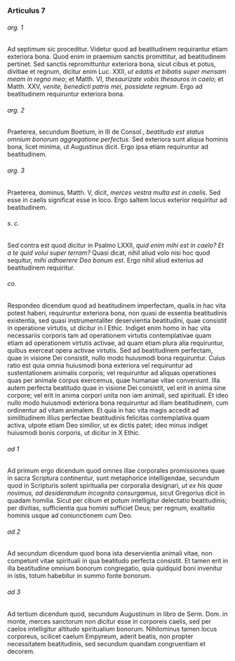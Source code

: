 ### Articulus 7

###### arg. 1
Ad septimum sic proceditur. Videtur quod ad beatitudinem requirantur etiam exteriora bona. Quod enim in praemium sanctis promittitur, ad beatitudinem pertinet. Sed sanctis repromittuntur exteriora bona, sicut cibus et potus, divitiae et regnum, dicitur enim Luc. XXII, *ut edatis et bibatis super mensam meam in regno meo*; et Matth. VI, *thesaurizate vobis thesauros in caelo*; et Matth. XXV, *venite, benedicti patris mei, possidete regnum*. Ergo ad beatitudinem requiruntur exteriora bona.

###### arg. 2
Praeterea, secundum Boetium, in III de Consol., *beatitudo est status omnium bonorum aggregatione perfectus*. Sed exteriora sunt aliqua hominis bona, licet minima, ut Augustinus dicit. Ergo ipsa etiam requiruntur ad beatitudinem.

###### arg. 3
Praeterea, dominus, Matth. V, dicit, *merces vestra multa est in caelis*. Sed esse in caelis significat esse in loco. Ergo saltem locus exterior requiritur ad beatitudinem.

###### s. c.
Sed contra est quod dicitur in Psalmo LXXII, *quid enim mihi est in caelo? Et a te quid volui super terram?* Quasi dicat, nihil aliud volo nisi hoc quod sequitur, *mihi adhaerere Deo bonum est*. Ergo nihil aliud exterius ad beatitudinem requiritur.

###### co.
Respondeo dicendum quod ad beatitudinem imperfectam, qualis in hac vita potest haberi, requiruntur exteriora bona, non quasi de essentia beatitudinis existentia, sed quasi instrumentaliter deservientia beatitudini, quae consistit in operatione virtutis, ut dicitur in I Ethic. Indiget enim homo in hac vita necessariis corporis tam ad operationem virtutis contemplativae quam etiam ad operationem virtutis activae, ad quam etiam plura alia requiruntur, quibus exerceat opera activae virtutis. Sed ad beatitudinem perfectam, quae in visione Dei consistit, nullo modo huiusmodi bona requiruntur. Cuius ratio est quia omnia huiusmodi bona exteriora vel requiruntur ad sustentationem animalis corporis; vel requiruntur ad aliquas operationes quas per animale corpus exercemus, quae humanae vitae conveniunt. Illa autem perfecta beatitudo quae in visione Dei consistit, vel erit in anima sine corpore; vel erit in anima corpori unita non iam animali, sed spirituali. Et ideo nullo modo huiusmodi exteriora bona requiruntur ad illam beatitudinem, cum ordinentur ad vitam animalem. Et quia in hac vita magis accedit ad similitudinem illius perfectae beatitudinis felicitas contemplativa quam activa, utpote etiam Deo similior, ut ex dictis patet; ideo minus indiget huiusmodi bonis corporis, ut dicitur in X Ethic.

###### ad 1
Ad primum ergo dicendum quod omnes illae corporales promissiones quae in sacra Scriptura continentur, sunt metaphorice intelligendae, secundum quod in Scripturis solent spiritualia per corporalia designari, *ut ex his quae novimus, ad desiderandum incognita consurgamus*, sicut Gregorius dicit in quadam homilia. Sicut per cibum et potum intelligitur delectatio beatitudinis; per divitias, sufficientia qua homini sufficiet Deus; per regnum, exaltatio hominis usque ad coniunctionem cum Deo.

###### ad 2
Ad secundum dicendum quod bona ista deservientia animali vitae, non competunt vitae spirituali in qua beatitudo perfecta consistit. Et tamen erit in illa beatitudine omnium bonorum congregatio, quia quidquid boni invenitur in istis, totum habebitur in summo fonte bonorum.

###### ad 3
Ad tertium dicendum quod, secundum Augustinum in libro de Serm. Dom. in monte, merces sanctorum non dicitur esse in corporeis caelis, sed per caelos intelligitur altitudo spiritualium bonorum. Nihilominus tamen locus corporeus, scilicet caelum Empyreum, aderit beatis, non propter necessitatem beatitudinis, sed secundum quandam congruentiam et decorem.

